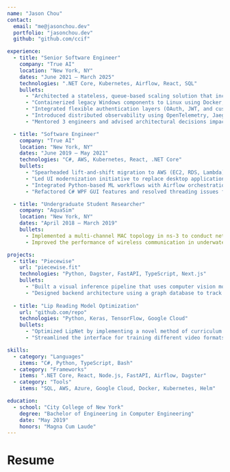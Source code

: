 ```yaml
---
name: "Jason Chou"
contact:
  email: "me@jasonchou.dev"
  portfolio: "jasonchou.dev"
  github: "github.com/ccif"

experience:
  - title: "Senior Software Engineer"
    company: "True AI"
    location: "New York, NY"
    dates: "June 2021 – March 2025"
    technologies: ".NET Core, Kubernetes, Airflow, React, SQL"
    bullets:
      - "Architected a stateless, queue-based scaling solution that increased document processing capacity by 100x, preventing system standstills from complex SQL deadlocks and retaining key enterprise contracts."
      - "Containerized legacy Windows components to Linux using Docker, Kubernetes, and Helm, improving CI/CD flexibility and scalability."
      - "Integrated flexible authentication layers (OAuth, JWT, and custom schemes) for client-deployed PII-sensitive environments to meet compliance standards."
      - "Introduced distributed observability using OpenTelemetry, Jaeger, and Prometheus to debug performance bottlenecks across C# .NET Core microservices."
      - "Mentored 3 engineers and advised architectural decisions impacting enterprise contracts processing millions of mortgages annually."

  - title: "Software Engineer"
    company: "True AI"
    location: "New York, NY"
    dates: "June 2019 – May 2021"
    technologies: "C#, AWS, Kubernetes, React, .NET Core"
    bullets:
      - "Spearheaded lift-and-shift migration to AWS (EC2, RDS, Lambda) and Azure, improving system availability and disaster recovery capabilities while coordinating cross-platform migration strategy and implementation."
      - "Led UI modernization initiative to replace desktop applications with a React-based web solution, eliminating per-machine installations and scaling concurrent users per client."
      - "Integrated Python-based ML workflows with Airflow orchestration, streamlining document classification and extraction processes."
      - "Refactored C# WPF GUI features and resolved threading issues for the document classification HITL platform."

  - title: "Undergraduate Student Researcher"
    company: "AquaSim"
    location: "New York, NY"
    dates: "April 2018 – March 2019"
    bullets:
      - Implemented a multi-channel MAC topology in ns-3 to conduct network traffic analysis using tcpdump and Python
      - Improved the performance of wireless communication in underwater environments by adjusting optimal parameter settings such as message length, transmission power, modulation power, and baud rate

projects:
  - title: "Piecewise"
    url: "piecewise.fit"
    technologies: "Python, Dagster, FastAPI, TypeScript, Next.js"
    bullets:
      - "Built a visual inference pipeline that uses computer vision models to detect, extract, and generate embeddings to efficiently match clothing items across multiple outfits."
      - "Designed backend architecture using a graph database to track item co-occurrence and compatibility based on past user behavior and generate visual style metrics."
  
  - title: "Lip Reading Model Optimization"
    url: "github.com/repo"
    technologies: "Python, Keras, TensorFlow, Google Cloud"
    bullets:
      - "Optimized LipNet by implementing a novel method of curriculum training that speeds up convergence"
      - "Streamlined the interface for training different video formats and deployed it to Google Cloud for training and predicting"

skills:
  - category: "Languages"
    items: "C#, Python, TypeScript, Bash"
  - category: "Frameworks"
    items: ".NET Core, React, Node.js, FastAPI, Airflow, Dagster"
  - category: "Tools"
    items: "SQL, AWS, Azure, Google Cloud, Docker, Kubernetes, Helm"

education:
  - school: "City College of New York"
    degree: "Bachelor of Engineering in Computer Engineering"
    date: "May 2019"
    honors: "Magna Cum Laude"
---
```


# Resume

